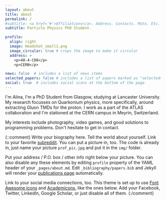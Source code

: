 ```yaml
---
layout: about
title: about
permalink: /
#subtitle: <a href='#'>Affiliations</a>. Address. Contacts. Moto. Etc.
subtitle: Particle Physics PhD Student.

profile:
  align: right
  image: Headshot_small1.png
  image_circular: true # crops the image to make it circular
  address: >
    <p>40-4-C08</p>
    <p>CERN</p>

news: false  # includes a list of news items
selected_papers: false # includes a list of papers marked as "selected={true}"
social: true  # includes social icons at the bottom of the page
---
```


I'm Alina, I'm a PhD Student from Glasgow, studying at Lancaster University. My research focusses on Quarkonium physics, more specifically, around extracting Gluon TMDs for the proton. I work as a part of the ATLAS collaboration and I'm stationed at the CERN campus in Meyrin, Switzerland. 

My interests include photography, video games, and good solutions to programming problems. Don't hesitate to get in contact.

{::comment} 
Write your biography here. Tell the world about yourself. Link to your favorite [subreddit](http://reddit.com). You can put a picture in, too. The code is already in, just name your picture `prof_pic.jpg` and put it in the `img/` folder.

 Put your address / P.O. box / other info right below your picture. You can also disable any these elements by editing `profile` property of the YAML header of your `_pages/about.md`. Edit `_bibliography/papers.bib` and Jekyll will render your [publications page](/al-folio/publications/) automatically.

Link to your social media connections, too. This theme is set up to use [Font Awesome icons](http://fortawesome.github.io/Font-Awesome/) and [Academicons](https://jpswalsh.github.io/academicons/), like the ones below. Add your Facebook, Twitter, LinkedIn, Google Scholar, or just disable all of them.
{:/comment}
